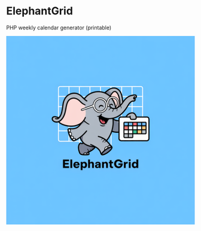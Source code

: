 # ElephantGrid
PHP weekly calendar generator (printable)



![ElephantGrid](public/assets/images/background.png "Title")
